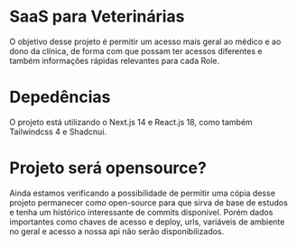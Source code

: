# SaaS para Veterinárias
O objetivo desse projeto é permitir um acesso mais geral ao médico e ao dono da clínica, de forma com que possam ter acessos diferentes e também informações rápidas relevantes para cada Role.

# Depedências
O projeto está utilizando o Next.js 14 e React.js 18, como também Tailwindcss 4 e Shadcnui.

# Projeto será opensource?
Ainda estamos verificando a possibilidade de permitir uma cópia desse projeto permanecer como open-source para que sirva de base de estudos e tenha um histórico interessante de commits disponível. Porém dados importantes como chaves de acesso e deploy, urls, variáveis de ambiente no geral e acesso a nossa api não serão disponibilizados.
